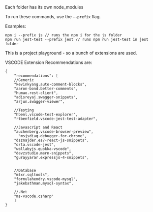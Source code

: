 Each folder has its own node_modules

To run these commands, use the `--prefix` flag.

Examples:

```
npm i --prefix js // runs the npm i for the js folder
npm run jest-test --prefix jest // runs npm run jest-test in jest folder
```

This is a project playground - so a bunch of extensions are used.

VSCODE Extension Recommendations are:

```
{
	"recommendations": [
    //Generic
    "kevinkyang.auto-comment-blocks",
    "aaron-bond.better-comments", 
    "humao.rest-client",
    "adisreyaj.swagger-snippets",
    "arjun.swagger-viewer",

    //Testing
    "hbenl.vscode-test-explorer",
    "rtbenfield.vscode-jest-test-adapter",

    //Javascript and React
    "auchenberg.vscode-browser-preview",
	  "msjsdiag.debugger-for-chrome", 
    "dsznajder.es7-react-js-snippets", 
    "orta.vscode-jest",
    "wallabyjs.quokka-vscode",
    "devzstudio.mern-snippets",
    "gurayyarar.expressjs-4-snippets",


    //Database
    "mtxr.sqltools",
    "formulahendry.vscode-mysql",
    "jakebathman.mysql-syntax",

    //.Net
    "ms-vscode.csharp"
	]
}
```